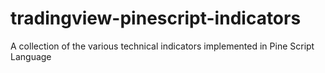 # tradingview-pinescript-indicators

A collection of the various technical indicators implemented in Pine Script Language
